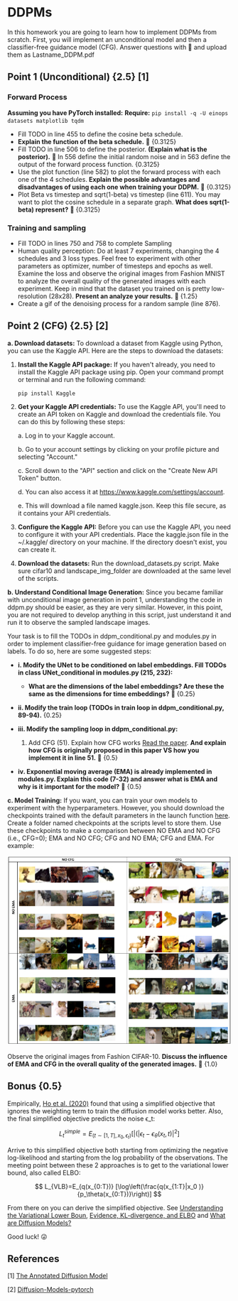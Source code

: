 # DDPMs

In this homework you are going to learn how to implement DDPMs from scratch. First, you will implement an unconditional model and then a classifier-free guidance model (CFG). Answer questions with 🤗 and upload them as Lastname_DDPM.pdf 

## Point 1 (Unconditional) {2.5} [1]
### Forward Process

**Assuming you have PyTorch installed:**
**Require:** `pip install -q -U einops datasets matplotlib tqdm`

- Fill TODO in line 455 to define the cosine beta schedule.
- **Explain the function of the beta schedule.** 🤗 {0.3125}
- Fill TODO in line 506 to define the posterior. **(Explain what is the posterior).** 🤗 In 556 define the initial random noise and in 563 define the output of the forward process function. {0.3125}
- Use the plot function (line 582) to plot the forward process with each one of the 4 schedules. **Explain the possible advantages and disadvantages of using each one when training your DDPM.** 🤗 {0.3125}
- Plot Beta vs timestep and sqrt(1-beta) vs timestep (line 611). You may want to plot the cosine schedule in a separate graph. **What does sqrt(1-beta) represent?** 🤗 {0.3125}

### Training and sampling

- Fill TODO in lines 750 and 758 to complete Sampling
- Human quality perception: Do at least 7 experiments, changing the 4 schedules and 3 loss types. Feel free to experiment with other parameters as optimizer, number of timesteps and epochs as well. Examine the loss and observe the original images from Fashion MNIST to analyze the overall quality of the generated images with each experiment. Keep in mind that the dataset you trained on is pretty low-resolution (28x28). **Present an analyze your results.** 🤗 {1.25}
- Create a gif of the denoising process for a random sample (line 876).

## Point 2 (CFG) {2.5} [2]

**a. Download datasets:**
  To download a dataset from Kaggle using Python, you can use the Kaggle API. Here are the steps to download the datasets:
  1. **Install the Kaggle API package:**
     If you haven't already, you need to install the Kaggle API package using pip. Open your command prompt or terminal and run the following command:
     ```
     pip install Kaggle
     ```
  2. **Get your Kaggle API credentials:**
     To use the Kaggle API, you'll need to create an API token on Kaggle and download the credentials file. You can do this by following these steps:
     
     a. Log in to your Kaggle account.
     
     b. Go to your account settings by clicking on your profile picture and selecting "Account."
     
     c. Scroll down to the "API" section and click on the "Create New API Token" button.
     
     d. You can also access it at https://www.kaggle.com/settings/account.
     
     e. This will download a file named kaggle.json. Keep this file secure, as it contains your API credentials.
     
  4. **Configure the Kaggle API:**
     Before you can use the Kaggle API, you need to configure it with your API credentials. Place the kaggle.json file in the ~/.kaggle/ directory on your machine. If the directory doesn't exist, you can create it.
  5. **Download the datasets:**
     Run the download_datasets.py script. Make sure cifar10 and landscape_img_folder are downloaded at the same level of the scripts. 

**b. Understand Conditional Image Generation:**
Since you became familiar with unconditional image generation in point 1, understanding the code in ddpm.py should be easier, as they are very similar. However, in this point, you are not required to develop anything in this script, just understand it and run it to observe the sampled landscape images. 

Your task is to fill the TODOs in ddpm_conditional.py and modules.py in order to implement classifier-free guidance for image generation based on labels. To do so, here are some suggested steps:

- **i. Modify the UNet to be conditioned on label embeddings. Fill TODOs in class UNet_conditional in modules.py (215, 232):**
  - **What are the dimensions of the label embeddings? Are these the same as the dimensions for time embeddings?** 🤗 {0.25}

- **ii. Modify the train loop (TODOs in train loop in ddpm_conditional.py, 89-94).** {0.25}

- **iii. Modify the sampling loop in ddpm_conditional.py:**
  1. Add CFG (51). Explain how CFG works [Read the paper](https://arxiv.org/pdf/2207.12598.pdf). **And explain how CFG is originally proposed in this paper VS how you implement it in line 51.** 🤗 {0.5}

- **iv. Exponential moving average (EMA) is already implemented in modules.py. Explain this code (7-32) and answer what is EMA and why is it important for the model?** 🤗 {0.5}

**c. Model Training:**
If you want, you can train your own models to experiment with the hyperparameters. However, you should download the checkpoints trained with the default parameters in the launch function [here](https://drive.google.com/drive/folders/1beUSI-edO98i6J9pDR67BKGCfkzUL5DX). Create a folder named checkpoints at the scripts level to store them. Use these checkpoints to make a comparison between NO EMA and NO CFG (i.e., CFG=0); EMA and NO CFG; CFG and NO EMA; CFG and EMA. For example:

![point2_image](./point2.png)

Observe the original images from Fashion CIFAR-10. **Discuss the influence of EMA and CFG in the overall quality of the generated images.** 🤗 {1.0}

## Bonus {0.5} 

Empirically, [Ho et al. (2020)](https://arxiv.org/abs/2006.11239) found that using a simplified objective that ignores the weighting term to train the diffusion model works better. Also, the final simplified objective predicts the noise ϵ_t:

$$
L_t^{simple}=E_{(t \sim [1,T], x_0, \epsilon_t)} [|(|\epsilon_t - \epsilon_\theta(x_t, t)|^2 ]
$$

Arrive to this simplified objective both starting from optimizing the negative log-likelihood and starting from the log probability of the observations. The meeting point between these 2 approaches is to get to the variational lower bound, also called ELBO:

$$
L_{VLB}=E_{q(x_{0:T})} [\log\left(\frac{q(x_{1:T}|x_0 )}{p_\theta(x_{0:T})}\right)]
$$

From there on you can derive the simplified objective. See [Understanding the Variational Lower Boun](https://xyang35.github.io/2017/04/14/variational-lower-bound/), [Evidence, KL-divergence, and ELBO](https://mpatacchiola.github.io/blog/2021/01/25/intro-variational-inference.html) and [What are Diffusion Models?](https://lilianweng.github.io/posts/2021-07-11-diffusion-models/)

Good luck! 😜


## References

[1] [The Annotated Diffusion Model](https://github.com/dome272/Diffusion-Models-pytorch/blob/main/README.md)

[2] [Diffusion-Models-pytorch](https://huggingface.co/blog/annotated-diffusion)






